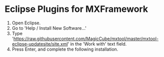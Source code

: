 Eclipse Plugins for MXFramework
======
1. Open Eclipse.
2. Go to 'Help / Install New Software...'
3. Type 'https://raw.githubusercontent.com/MagicCube/mxtool/master/mxtool-eclipse-updatesite/site.xml' in the 'Work with' text field.
4. Press Enter, and complete the following installation.
